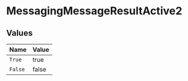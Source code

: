 # MessagingMessageResultActive2


## Values

| Name    | Value   |
| ------- | ------- |
| `True`  | true    |
| `False` | false   |